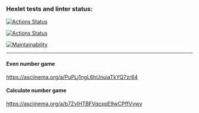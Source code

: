 ### Hexlet tests and linter status:
[![Actions Status](https://github.com/Lodo4ka/frontend-project-lvl1/workflows/hexlet-check/badge.svg)](https://github.com/Lodo4ka/frontend-project-lvl1/actions)

[![Actions Status](https://github.com/Lodo4ka/frontend-project-lvl1/workflows/Linter/badge.svg)](https://github.com/Lodo4ka/frontend-project-lvl1/actions)

[![Maintainability](https://api.codeclimate.com/v1/badges/a99a88d28ad37a79dbf6/maintainability)](https://codeclimate.com/github/codeclimate/codeclimate/maintainability)
****

#### Even number game
https://asciinema.org/a/PuPLj1ngL6hUnuiaTkYQ7zr64

#### Calculate number game
https://asciinema.org/a/b7ZvlHTBFVqcxpE9wCPffVvwy
